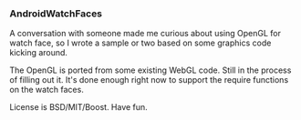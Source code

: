 ### AndroidWatchFaces

A conversation with someone made me curious about using OpenGL for watch face, so I wrote a sample or two based on some graphics code kicking around. 

The OpenGL is ported from some existing WebGL code. Still in the process of filling out it. It's done enough right now to support the require functions on the watch faces. 

License is BSD/MIT/Boost. Have fun.
